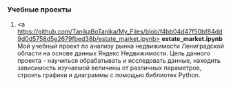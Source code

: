 ### Учебные проекты
1. <a https://github.com/TanikaBoTanika/My_Files/blob/f4bb04d47f50bf84dd9d0d5758d5e2679fbed38b/estate_market.ipynb> <b>estate_market.ipynb</b></a>  Мой учебный проект по анализу рынка недвижимости Лениградской области на основе данных Яндекс Недвижимости. 
Цель данного проекта - научиться обрабатывать и исследовать данные, находить зависимость изучаемой величины от различных параметров, строить графики и диаграммы с помощью библиотек Python.
